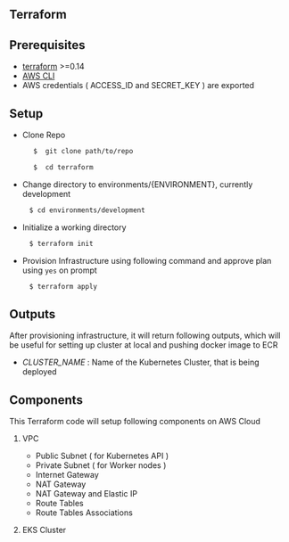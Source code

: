 ## Terraform

## Prerequisites

- [terraform](https://www.terraform.io/downloads.html) >=0.14
- [AWS CLI](https://docs.aws.amazon.com/cli/latest/userguide/install-cliv2.html)
- AWS credentials ( ACCESS_ID and SECRET_KEY ) are exported

## Setup

- Clone Repo

```sh
      $  git clone path/to/repo

      $  cd terraform
```

- Change directory to environments/{ENVIRONMENT}, currently development

```sh
     $ cd environments/development
```

- Initialize a working directory

```sh
     $ terraform init
```

- Provision Infrastructure using following command and approve plan using `yes` on prompt

```sh
     $ terraform apply
```

## Outputs

After provisioning infrastructure, it will return following outputs, which will be useful for setting up cluster at local and pushing docker image to ECR

- _CLUSTER_NAME_ : Name of the Kubernetes Cluster, that is being deployed

## Components

This Terraform code will setup following components on AWS Cloud

1. VPC

   - Public Subnet ( for Kubernetes API )
   - Private Subnet ( for Worker nodes )
   - Internet Gateway
   - NAT Gateway
   - NAT Gateway and Elastic IP
   - Route Tables
   - Route Tables Associations

2. EKS Cluster
